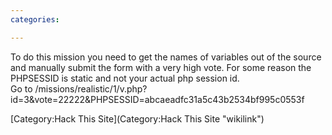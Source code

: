 ```yaml
---
categories:

---
```

To do this mission you need to get the names of variables out of the
source and manually submit the form with a very high vote. For some
reason the PHPSESSID is static and not your actual php session id.\
Go to
/missions/realistic/1/v.php?id=3&vote=22222&PHPSESSID=abcaeadfc31a5c43b2534bf995c0553f

[Category:Hack This Site](Category:Hack This Site "wikilink")

